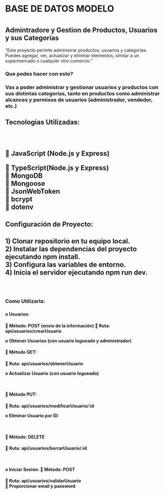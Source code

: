 <h1>BASE DE DATOS MODELO<h1>
<h2>Admintradore y Gestion de Productos, Usuarios y sus Categorías</h2>

<p>“Este proyecto permite administrar productos, usuarios y categorías. Puedes agregar, ver, actualizar y eliminar elementos, similar a un supermercado o cualquier otro comercio.”</p>

<h3>Que podes hacer con esto?<h3>
  
<p>Vas a poder administrar y gestionar usuarios y productos con sus distintas categorías, tanto en productos como administrar alcances y permisos de usuarios (administrador, vendedor, etc.)
 
<p>

<h2>Tecnologías Utilizadas:<h2>
  <br>
<p>	JavaScript (Node.js y Express)
    <br>

	TypeScript(Node.js y Express)
  <br>
	MongoDB 
  <br>
	Mongoose 
  <br>
	JsonWebToken 
  <br>
	bcrypt
  <br>
	dotenv</p>

<h2>Configuración de Proyecto:<h2>  
<p>
1)	Clonar repositorio en tu equipo local.
  <br>
2)	Instalar las dependencias del proyecto ejecutando npm install.
  <br>
3)	Configura las variables de entorno.
<br>
4)	Inicia el servidor ejecutando npm run dev.<p></p>
  <br>
<h3>Como Utilizarla:<h3>
<h4>o	Usuarios:<h4>
<p>	Método: POST (envio de la información)
	Ruta: api/usuarios/crearUsuario
  
o	Obtener Usuarios (con usuario logueado y administrador)
<br>
<h4>	Método GET:<h4>
<p>	Ruta: api/usuarios/obtenerUsuario
  
o	Actualizar Usuario (con usuario logueado)<p>
    <br>
<h4>	Método PUT:<h4>
<p>	Ruta: api/usuarios/modificarUsuario/:id<p>  
o	Eliminar Usuario por ID:<p>
    <br>
<h4>	Método: DELETE<h4>
<p>	Ruta: api/usuarios/borrarUsuario/:id<p>
  <br>

<h4>o	Iniciar Sesión:
	Método: POST<h4>
<p>	Ruta: api/usuarios/validarUsuario
      <br>
	Proporcionar email y password<p>
<br>

 

